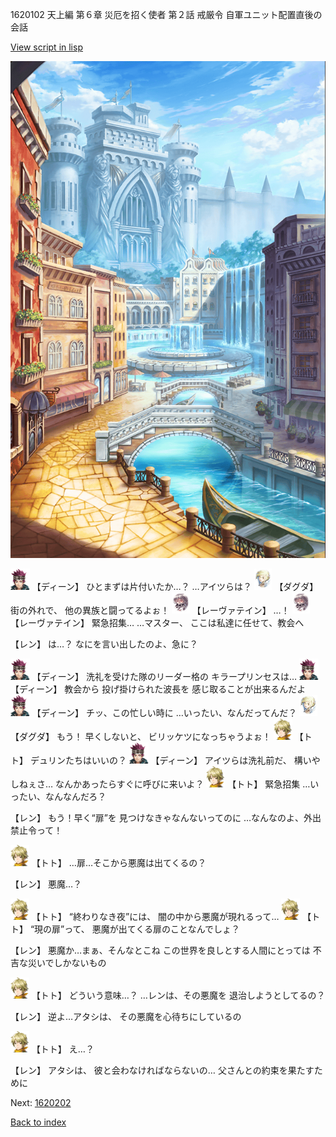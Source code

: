 1620102 天上編 第６章 災厄を招く使者 第２話 戒厳令 自軍ユニット配置直後の会話

[View script in lisp](../scripts/1620102.txt)

![006_town.png](../images/backgrounds/006_town.png)

<img src="../images/units/6.png" alt="6.png" height="34"/>
【ディーン】
ひとまずは片付いたか…？
…アイツらは？

<img src="../images/units/200641.png" alt="200641.png" height="34"/>
【ダグダ】
街の外れで、
他の異族と闘ってるよぉ！

<img src="../images/units/100221.png" alt="100221.png" height="34"/>
【レーヴァテイン】
…！

<img src="../images/units/100221.png" alt="100221.png" height="34"/>
【レーヴァテイン】
緊急招集…
…マスター、
ここは私達に任せて、教会へ

【レン】
は…？
なにを言い出したのよ、急に？

<img src="../images/units/6.png" alt="6.png" height="34"/>
【ディーン】
洗礼を受けた隊のリーダー格の
キラープリンセスは…

<img src="../images/units/6.png" alt="6.png" height="34"/>
【ディーン】
教会から
投げ掛けられた波長を
感じ取ることが出来るんだよ

<img src="../images/units/6.png" alt="6.png" height="34"/>
【ディーン】
チッ、この忙しい時に
…いったい、なんだってんだ？

<img src="../images/units/200641.png" alt="200641.png" height="34"/>
【ダグダ】
もう！
早くしないと、
ビリッケツになっちゃうよぉ！

<img src="../images/units/4.png" alt="4.png" height="34"/>
【トト】
デュリンたちはいいの？

<img src="../images/units/6.png" alt="6.png" height="34"/>
【ディーン】
アイツらは洗礼前だ、
構いやしねぇさ…
なんかあったらすぐに呼びに来いよ？

<img src="../images/units/4.png" alt="4.png" height="34"/>
【トト】
緊急招集
…いったい、なんなんだろ？

【レン】
もう！早く“扉”を
見つけなきゃなんないってのに
…なんなのよ、外出禁止令って！

<img src="../images/units/4.png" alt="4.png" height="34"/>
【トト】
…扉…そこから悪魔は出てくるの？

【レン】
悪魔…？

<img src="../images/units/4.png" alt="4.png" height="34"/>
【トト】
“終わりなき夜”には、
闇の中から悪魔が現れるって…

<img src="../images/units/4.png" alt="4.png" height="34"/>
【トト】
“現の扉”って、
悪魔が出てくる扉のことなんでしょ？

【レン】
悪魔か…まぁ、そんなとこね
この世界を良しとする人間にとっては
不吉な災いでしかないもの

<img src="../images/units/4.png" alt="4.png" height="34"/>
【トト】
どういう意味…？
…レンは、その悪魔を
退治しようとしてるの？

【レン】
逆よ…アタシは、
その悪魔を心待ちにしているの

<img src="../images/units/4.png" alt="4.png" height="34"/>
【トト】
え…？

【レン】
アタシは、
彼と会わなければならないの…
父さんとの約束を果たすために


Next: [1620202](1620202.md)

[Back to index](index.md)
